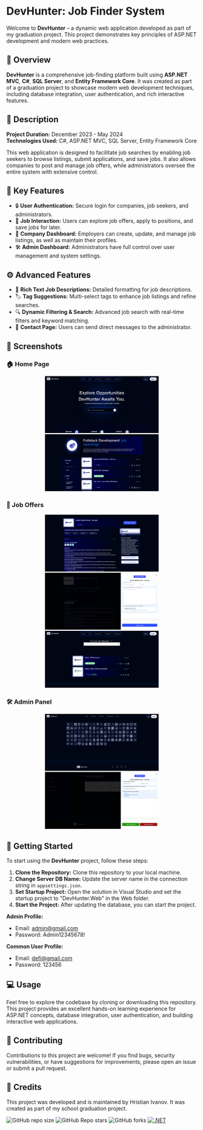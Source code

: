 # DevHunter: Job Finder System

Welcome to **DevHunter** – a dynamic web application developed as part of my graduation project. This project demonstrates key principles of ASP.NET development and modern web practices.

## 📝 Overview

**DevHunter** is a comprehensive job-finding platform built using **ASP.NET MVC**, **C#**, **SQL Server**, and **Entity Framework Core**. It was created as part of a graduation project to showcase modern web development techniques, including database integration, user authentication, and rich interactive features.

## 📅 Description

**Project Duration:** December 2023 - May 2024  
**Technologies Used:** C#, ASP.NET MVC, SQL Server, Entity Framework Core

This web application is designed to facilitate job searches by enabling job seekers to browse listings, submit applications, and save jobs. It also allows companies to post and manage job offers, while administrators oversee the entire system with extensive control.

## 🚀 Key Features

- 🔒 **User Authentication:** Secure login for companies, job seekers, and administrators.
- 💼 **Job Interaction:** Users can explore job offers, apply to positions, and save jobs for later.
- 🏢 **Company Dashboard:** Employers can create, update, and manage job listings, as well as maintain their profiles.
- 🛠 **Admin Dashboard:** Administrators have full control over user management and system settings.

## ⚙️ Advanced Features

- 📝 **Rich Text Job Descriptions:** Detailed formatting for job descriptions.
- 🏷 **Tag Suggestions:** Multi-select tags to enhance job listings and refine searches.
- 🔍 **Dynamic Filtering & Search:** Advanced job search with real-time filters and keyword matching.
- 📩 **Contact Page:** Users can send direct messages to the administrator.

## 📸 Screenshots

### 🏠 Home Page

<p align="center">
  <img src="https://github.com/hristianivanov/ITJob-Finder-ASP.NET-MVC/blob/main/docs/common/FireShot%20Capture%20045%20-%20-%20DevHunter%20-%20localhost.png" width="300px" height="150px" />
  <img src="https://github.com/hristianivanov/ITJob-Finder-ASP.NET-MVC/blob/main/docs/common/FireShot%20Capture%20046%20-%20-%20DevHunter%20-%20localhost.png" width="300px" height="150px"/>
</p>

### 💼 Job Offers

<p align="center">
  <img src="https://github.com/hristianivanov/ITJob-Finder-ASP.NET-MVC/blob/main/docs/common/FireShot%20Capture%20047%20-%20-%20DevHunter%20-%20localhost.png" width="300px" height="150px"/>
  <img src="https://github.com/hristianivanov/ITJob-Finder-ASP.NET-MVC/blob/main/docs/common/FireShot%20Capture%20048%20-%20-%20DevHunter%20-%20localhost.png" width="300px" height="150px"/>
  <img src="https://github.com/hristianivanov/ITJob-Finder-ASP.NET-MVC/blob/main/docs/common/FireShot%20Capture%20051%20-%20-%20DevHunter%20-%20localhost.png" width="300px" height="150px"/>
</p>

### 🛠 Admin Panel

<p align="center">
  <img src="https://github.com/hristianivanov/ITJob-Finder-ASP.NET-MVC/blob/main/docs/admin/FireShot%20Capture%20049%20-%20-%20DevHunter%20-%20localhost.png" width="300px" height="150px"/>
  <img src="https://github.com/hristianivanov/ITJob-Finder-ASP.NET-MVC/blob/main/docs/company/FireShot%20Capture%20050%20-%20-%20DevHunter%20-%20localhost.png" width="300px" height="150px"/>
</p>

## 🚀 Getting Started

To start using the **DevHunter** project, follow these steps:

1. **Clone the Repository:** Clone this repository to your local machine.
2. **Change Server DB Name:** Update the server name in the connection string in `appsettings.json`.
3. **Set Startup Project:** Open the solution in Visual Studio and set the startup project to "DevHunter.Web" in the Web folder.
4. **Start the Project:** After updating the database, you can start the project.

**Admin Profile:**
- Email: admin@gmail.com
- Password: Admin12345678!

**Common User Profile:**
- Email: defi@gmail.com
- Password: 123456

## 💻 Usage

Feel free to explore the codebase by cloning or downloading this repository. This project provides an excellent hands-on learning experience for ASP.NET concepts, database integration, user authentication, and building interactive web applications.

## 🤝 Contributing

Contributions to this project are welcome! If you find bugs, security vulnerabilities, or have suggestions for improvements, please open an issue or submit a pull request.

## 📜 Credits

This project was developed and is maintained by Hristian Ivanov. It was created as part of my school graduation project.

![GitHub repo size](https://img.shields.io/github/repo-size/hristianivanov/ITJob-Finder-ASP.NET-MVC)
![GitHub Repo stars](https://img.shields.io/github/stars/hristianivanov/ITJob-Finder-ASP.NET-MVC)
![GitHub forks](https://img.shields.io/github/forks/hristianivanov/ITJob-Finder-ASP.NET-MVC)
[![.NET](https://github.com/hristianivanov/ITJob-Finder-ASP.NET-MVC/actions/workflows/dotnet.yml/badge.svg)](https://github.com/hristianivanov/ITJob-Finder-ASP.NET-MVC/actions/workflows/dotnet.yml)
